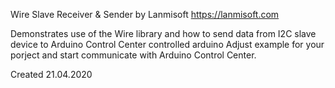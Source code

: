  Wire Slave Receiver & Sender
by Lanmisoft <https://lanmisoft.com>

 Demonstrates use of the Wire library and how to send data from I2C slave device to Arduino Control Center controlled arduino
 Adjust example for your porject and start communicate with Arduino Control Center.

Created 21.04.2020
